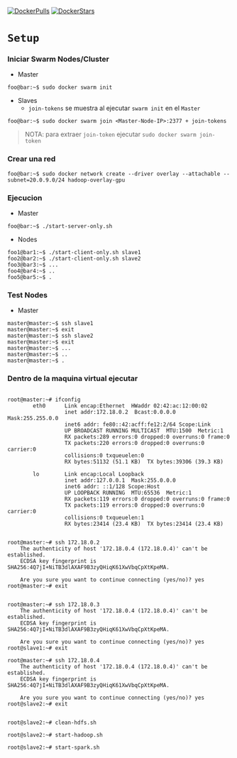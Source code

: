 

[![DockerPulls](https://img.shields.io/docker/pulls/luigymach/hadoop-spark-gpu-cluster.svg)](https://registry.hub.docker.com/u/luigymach/hadoop-spark-gpu-cluster/) [![DockerStars](https://img.shields.io/docker/stars/luigymach/hadoop-spark-gpu-cluster.svg)](https://registry.hub.docker.com/u/luigymach/hadoop-spark-gpu-cluster/)


`Setup`
=======

### Iniciar Swarm Nodes/Cluster


- Master
```console
foo@bar:~$ sudo docker swarm init
```
- Slaves
	- `join-tokens` se muestra al ejecutar `swarm init` en el `Master`
```console
foo@bar:~$ sudo docker swarm join <Master-Node-IP>:2377 + join-tokens
```
> NOTA: para extraer `join-token` ejecutar `sudo docker swarm join-token`


### Crear una red


```console
foo@bar:~$ sudo docker network create --driver overlay --attachable --subnet=20.0.9.0/24 hadoop-overlay-gpu
```


### Ejecucion

- Master
```console
foo@bar:~$ ./start-server-only.sh
```
- Nodes
```console
foo1@bar1:~$ ./start-client-only.sh slave1
foo2@bar2:~$ ./start-client-only.sh slave2
foo3@bar3:~$ ...
foo4@bar4:~$ ..
foo5@bar5:~$ .
```


### Test Nodes

- Master

```console
master@master:~$ ssh slave1
master@master:~$ exit
master@master:~$ ssh slave2
master@master:~$ exit
master@master:~$ ...
master@master:~$ ..
master@master:~$ .
```

### Dentro de la maquina virtual ejecutar


```console

root@master:~# ifconfig
		eth0      Link encap:Ethernet  HWaddr 02:42:ac:12:00:02  
		          inet addr:172.18.0.2  Bcast:0.0.0.0  Mask:255.255.0.0
		          inet6 addr: fe80::42:acff:fe12:2/64 Scope:Link
		          UP BROADCAST RUNNING MULTICAST  MTU:1500  Metric:1
		          RX packets:289 errors:0 dropped:0 overruns:0 frame:0
		          TX packets:220 errors:0 dropped:0 overruns:0 carrier:0
		          collisions:0 txqueuelen:0 
		          RX bytes:51132 (51.1 KB)  TX bytes:39306 (39.3 KB)

		lo        Link encap:Local Loopback  
		          inet addr:127.0.0.1  Mask:255.0.0.0
		          inet6 addr: ::1/128 Scope:Host
		          UP LOOPBACK RUNNING  MTU:65536  Metric:1
		          RX packets:119 errors:0 dropped:0 overruns:0 frame:0
		          TX packets:119 errors:0 dropped:0 overruns:0 carrier:0
		          collisions:0 txqueuelen:1 
		          RX bytes:23414 (23.4 KB)  TX bytes:23414 (23.4 KB)


root@master:~# ssh 172.18.0.2 
	The authenticity of host '172.18.0.4 (172.18.0.4)' can't be established.
	ECDSA key fingerprint is SHA256:4Q7jI+NiTB3dlAXAF9B3zyQHiqK61XwVbqCpXtKpeMA.

	Are you sure you want to continue connecting (yes/no)? yes
root@master:~# exit


root@master:~# ssh 172.18.0.3
	The authenticity of host '172.18.0.4 (172.18.0.4)' can't be established.
	ECDSA key fingerprint is SHA256:4Q7jI+NiTB3dlAXAF9B3zyQHiqK61XwVbqCpXtKpeMA.
	
	Are you sure you want to continue connecting (yes/no)? yes
root@slave1:~# exit

root@master:~# ssh 172.18.0.4
	The authenticity of host '172.18.0.4 (172.18.0.4)' can't be established.
	ECDSA key fingerprint is SHA256:4Q7jI+NiTB3dlAXAF9B3zyQHiqK61XwVbqCpXtKpeMA.
	
	Are you sure you want to continue connecting (yes/no)? yes
root@slave2:~# exit


root@slave2:~# clean-hdfs.sh

root@slave2:~# start-hadoop.sh

root@slave2:~# start-spark.sh

```
